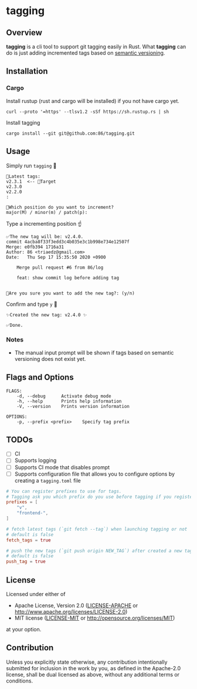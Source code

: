 # tagging

## Overview

**tagging** is a cli tool to support git tagging easily in Rust.
What **tagging** can do is just adding incremented tags based on [semantic versioning](https://semver.org/).

## Installation

### Cargo

Install rustup (rust and cargo will be installed) if you not have cargo yet.
```
curl --proto '=https' --tlsv1.2 -sSf https://sh.rustup.rs | sh
```

Install tagging
```
cargo install --git git@github.com:86/tagging.git
```

## Usage

Simply run `tagging` 🏃
```
🔖Latest tags:
v2.3.1  <-- 🎯Target
v2.3.0
v2.2.0
:

🤖Which position do you want to increment?
major(M) / minor(m) / patch(p):
```

Type a incrementing position ☝️
```
✅The new tag will be: v2.4.0.
commit 4acba8f33f3edd3c4b035e3c1b998e734e12507f
Merge: e0fb394 1716a31
Author: 86 <triaedz@gmail.com>
Date:   Thu Sep 17 15:35:50 2020 +0900

    Merge pull request #6 from 86/log
    
    feat: show commit log before adding tag


🤖Are you sure you want to add the new tag?: (y/n)
```

Confirm and type `y` 🚀
```
✨Created the new tag: v2.4.0 ✨

✅Done.
```

### Notes

- The manual input prompt will be shown if tags based on semantic versioning does not exist yet.

## Flags and Options
```
FLAGS:
    -d, --debug      Activate debug mode
    -h, --help       Prints help information
    -V, --version    Prints version information

OPTIONS:
    -p, --prefix <prefix>    Specify tag prefix
```

## TODOs
- [ ] CI
- [ ] Supports logging
- [ ] Supports CI mode that disables prompt
- [ ] Supports configuration file that allows you to configure options by creating a `tagging.toml` file
```toml
# You can register prefixes to use for tags.
# Tagging ask you which prefix do you use before tagging if you registered them.
prefixes = [
    "v",
    "frontend-",
]

# fetch latest tags (`git fetch --tag`) when launching tagging or not
# default is false
fetch_tags = true

# push the new tags (`git push origin NEW_TAG`) after created a new tag or not
# default is false
push_tag = true
```

## License

Licensed under either of

 * Apache License, Version 2.0
   ([LICENSE-APACHE](LICENSE-APACHE) or http://www.apache.org/licenses/LICENSE-2.0)
 * MIT license
   ([LICENSE-MIT](LICENSE-MIT) or http://opensource.org/licenses/MIT)

at your option.

## Contribution

Unless you explicitly state otherwise, any contribution intentionally submitted
for inclusion in the work by you, as defined in the Apache-2.0 license, shall be
dual licensed as above, without any additional terms or conditions.
